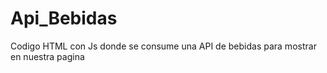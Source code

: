 # Api_Bebidas
Codigo HTML con Js donde se consume una API de bebidas para mostrar en nuestra pagina 
